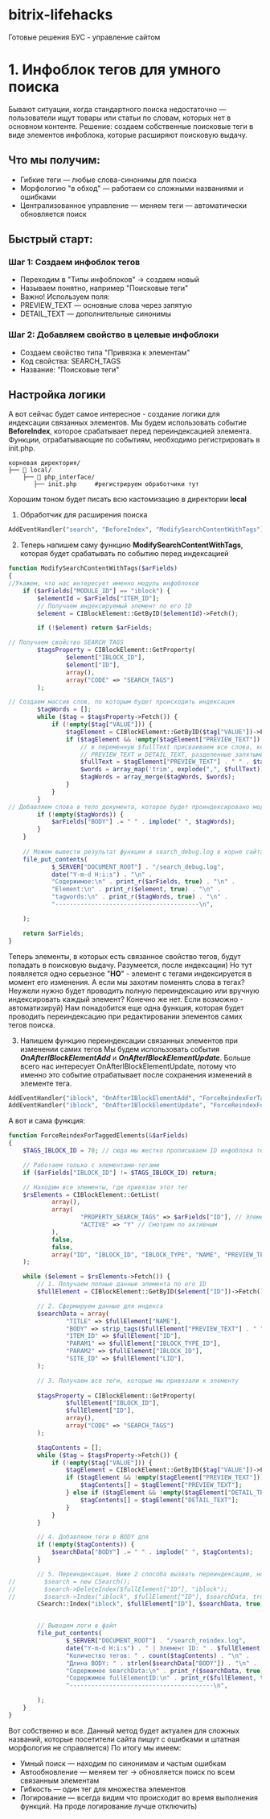 # bitrix-lifehacks
Готовые решения БУС - управление сайтом
# 1. Инфоблок тегов для умного поиска
Бывают ситуации, когда стандартного поиска недостаточно — пользователи ищут товары или статьи по словам, которых нет в основном контенте. Решение: создаем собственные поисковые теги в виде элементов инфоблока, которые расширяют поисковую выдачу.
## Что мы получим:
+ Гибкие теги — любые слова-синонимы для поиска
+ Морфологию "в обход" — работаем со сложными названиями и ошибками
+ Централизованное управление — меняем теги — автоматически обновляется поиск
## Быстрый старт:
### Шаг 1: Создаем инфоблок тегов
+ Переходим в "Типы инфоблоков" → создаем новый
+ Называем понятно, например "Поисковые теги"
+ Важно! Используем поля:
+ PREVIEW_TEXT — основные слова через запятую
+ DETAIL_TEXT — дополнительные синонимы

### Шаг 2: Добавляем свойство в целевые инфоблоки
+ Создаем свойство типа "Привязка к элементам"
+ Код свойства: SEARCH_TAGS
+ Название: "Поисковые теги"

## Настройка логики
А вот сейчас будет самое интересное - создание логики для индексации связанных элементов. Мы будем использовать событие __BeforeIndex__, которое срабатывает перед переиндексацией элемента.
Функции, отрабатывающие по событиям, необходимо регистрировать в init.php.

```plaintext
корневая директория/
├── 📁 local/           
    ├── 📁 php_interface/   
       ├── init.php     #регистрируем обработчики тут

```
Хорошим тоном будет писать всю кастомизацию в директории __local__
1. Обработчик для расширения поиска
```php
AddEventHandler("search", "BeforeIndex", "ModifySearchContentWithTags");
```

2.  Теперь напишем саму функцию __ModifySearchContentWithTags__, которая будет срабатывать по событию перед индексацией
```php
function ModifySearchContentWithTags($arFields)
{
//Укажем, что нас интересует именно модуль инфоблоков
    if ($arFields["MODULE_ID"] == "iblock") {
        $elementId = $arFields["ITEM_ID"];
        // Получаем индексируемый элемент по его ID
        $element = CIBlockElement::GetByID($elementId)->Fetch();

        if (!$element) return $arFields;

// Получаем свойство SEARCH_TAGS 
        $tagsProperty = CIBlockElement::GetProperty(
                $element["IBLOCK_ID"],
                $element["ID"],
                array(),
                array("CODE" => "SEARCH_TAGS")
        );

// Создаем массив слов, по которым будет происходить индексация
        $tagWords = [];
        while ($tag = $tagsProperty->Fetch()) {
            if (!empty($tag["VALUE"])) {
                $tagElement = CIBlockElement::GetByID($tag["VALUE"])->Fetch();
                if ($tagElement && !empty($tagElement["PREVIEW_TEXT"]) || $tagElement && !empty($tagElement["DETAIL_TEXT"])) {
                    // в переменную $fullText присваиваем все слова, которые хранятся в свойствах
                    // PREVIEW_TEXT и DETAIL_TEXT, разделенные запятыми
                    $fullText = $tagElement["PREVIEW_TEXT"] . " " . $tagElement["DETAIL_TEXT"];
                    $words = array_map('trim', explode(",", $fullText));
                    $tagWords = array_merge($tagWords, $words);
                }
            }
        }
// Добавляем слова в тело документа, которое будет проиндексировано модулем поиска
        if (!empty($tagWords)) {
            $arFields["BODY"] .= " " . implode(" ", $tagWords);
        }
    }
    
    // Можем вывести результат функции в search_debug.log в корне сайта
    file_put_contents(
            $_SERVER["DOCUMENT_ROOT"] . "/search_debug.log",
            date("Y-m-d H:i:s") . "\n" .
            "Содержимое:\n" . print_r($arFields, true) . "\n" .
            "Element:\n" . print_r($element, true) . "\n" .
            "tagwords:\n" . print_r($tagWords, true) . "\n" .
            "----------------------------------------\n",

    );

    return $arFields;
}
```
Теперь элементы, в которых есть связанное свойство тегов, будут попадать в поисковую выдачу. Разумеется, после индексации)
Но тут появляется одно серьезное "__НО__" - элемент с тегами индексируется в момент его изменения. А если мы захотим поменять слова в тегах?
Неужели нужно будет проводить полную переиндексацию или вручную индексировать каждый элемент?
Конечно же нет. Если возможно - автоматизируй) 
Нам понадобится еще одна функция, которая будет проводить переиндексацию при редактировании элементов самих тегов поиска.

3.  Напишем функцию переиндексации связанных элементов при изменении самих тегов
Мы будем использовать события ___OnAfterIBlockElementAdd___ и ___OnAfterIBlockElementUpdate___. Больше всего нас интересует OnAfterIBlockElementUpdate, потому что именно это событие
отрабатывает после сохранения изменений в элементе тега.

```php
AddEventHandler("iblock", "OnAfterIBlockElementAdd", "ForceReindexForTaggedElements");
AddEventHandler("iblock", "OnAfterIBlockElementUpdate", "ForceReindexForTaggedElements");
```

А вот и сама функция: 
```php
function ForceReindexForTaggedElements(&$arFields)
{
    $TAGS_IBLOCK_ID = 70; // сюда мы жестко прописываем ID инфоблока тегов

    // Работаем только с элементами-тегами
    if ($arFields["IBLOCK_ID"] != $TAGS_IBLOCK_ID) return;

    // Находим все элементы, где привязан этот тег
    $rsElements = CIBlockElement::GetList(
            array(),
            array(
                    "PROPERTY_SEARCH_TAGS" => $arFields["ID"], // Элементы с этим тегом
                    "ACTIVE" => "Y" // Смотрим по активным
            ),
            false,
            false,
            array("ID", "IBLOCK_ID", "IBLOCK_TYPE", "NAME", "PREVIEW_TEXT", "DETAIL_TEXT", "TIMESTAMP_X", "PERMISSIONS", "SITE_ID", "MODULE_ID")
    );

    while ($element = $rsElements->Fetch()) {
        // 1. Получаем полные данные элемента по его ID
        $fullElement = CIBlockElement::GetByID($element["ID"])->Fetch();

        // 2. Сформируем данные для индекса
        $searchData = array(
                "TITLE" => $fullElement["NAME"],
                "BODY" => strip_tags($fullElement["PREVIEW_TEXT"] . " " . $fullElement["DETAIL_TEXT"]),
                "ITEM_ID" => $fullElement["ID"],
                "PARAM1" => $fullElement["IBLOCK_TYPE_ID"],
                "PARAM2" => $fullElement["IBLOCK_ID"],
                "SITE_ID" => $fullElement["LID"],
        );

        // 3. Получаем все теги, которые мы привязали к элементу
        
        $tagsProperty = CIBlockElement::GetProperty(
                $fullElement["IBLOCK_ID"],
                $fullElement["ID"],
                array(),
                array("CODE" => "SEARCH_TAGS")
        );

        $tagContents = [];
        while ($tag = $tagsProperty->Fetch()) {
            if (!empty($tag["VALUE"])) {
                $tagElement = CIBlockElement::GetByID($tag["VALUE"])->Fetch();
                if ($tagElement && !empty($tagElement["PREVIEW_TEXT"])) {
                    $tagContents[] = $tagElement["PREVIEW_TEXT"];
                } else if ($tagElement && !empty($tagElement["DETAIL_TEXT"])) {
                    $tagContents[] = $tagElement["DETAIL_TEXT"];
                }
            }
        }

        // 4. Добавляем теги в BODY для 
        if (!empty($tagContents)) {
            $searchData["BODY"] .= " " . implode(" ", $tagContents);
        }

        // 5. Переиндексация. Ниже 2 способа вызвать переиндексацию, но едва ли в них есть принципиальная разница
//        $search = new CSearch();
//        $search->DeleteIndex($fullElement["ID"], "iblock");
//        $search->Index("iblock", $fullElement["ID"], $searchData, true);
        CSearch::Index("iblock", $fullElement["ID"], $searchData, true);


        // Выводим логи в файл
        file_put_contents(
                $_SERVER["DOCUMENT_ROOT"] . "/search_reindex.log",
                date("Y-m-d H:i:s") . " | Элемент ID: " . $fullElement["ID"] . "\n" .
                "Количество тегов: " . count($tagContents) . "\n" .
                "Длина BODY: " . strlen($searchData["BODY"]) . "\n" .
                "Содержимое searchData:\n" . print_r($searchData, true) . "\n" . 
                "Содержимое fullElementID:\n" . print_r($fullElement, true) . "\n" .
                "----------------------------------------\n",

        );
    }
}
```
Вот собственно и все. Данный метод будет актуален для сложных названий, которые посетители сайта пишут с ошибками и штатная морфология не справляется)
По итогу мы имеем: 
+ Умный поиск — находим по синонимам и частым ошибкам
+ Автообновление — меняем тег → обновляется поиск по всем связанным элементам
+ Гибкость — один тег для множества элементов
+ Логирование — всегда видим что происходит во время выполнения функций. На проде логирование лучше отключить) 